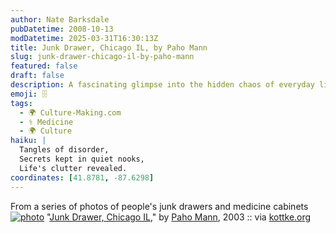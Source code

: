 ```yaml
---
author: Nate Barksdale
pubDatetime: 2008-10-13
modDatetime: 2025-03-31T16:30:13Z
title: Junk Drawer, Chicago IL, by Paho Mann
slug: junk-drawer-chicago-il-by-paho-mann
featured: false
draft: false
description: A fascinating glimpse into the hidden chaos of everyday life with a photo of a junk drawer in Chicago.
emoji: 🗄️
tags:
  - 🌍 Culture-Making.com
  - ⚕️ Medicine
  - 🌍 Culture
haiku: |
  Tangles of disorder,  
  Secrets kept in quiet nooks,  
  Life's clutter revealed.
coordinates: [41.8781, -87.6298]
---
```


From a series of photos of people's junk drawers and medicine cabinets
[![photo](http://culture-making.com/media/27_Paho_Mann.jpg)](http://www.pahomann.com/jd/jd.php)
"[Junk Drawer, Chicago IL](http://web.archive.org/web/20111214051619/http://www.pahomann.com:80/jd/jd.php)," by [Paho Mann](http://web.archive.org/web/20111214051619/http://www.pahomann.com:80/jd/jd.php), 2003 :: via [kottke.org](http://www.kottke.org/08/10/junk-drawer-photos)
